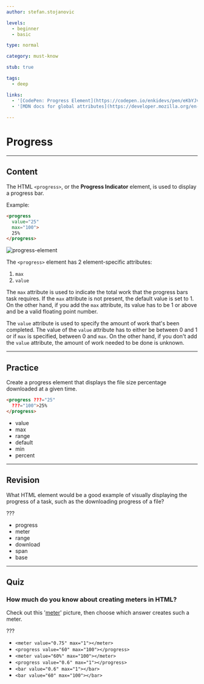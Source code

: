 ```yaml
---
author: stefan.stojanovic

levels:
  - beginner
  - basic

type: normal

category: must-know

stub: true

tags:
  - deep

links:
  - '[CodePen: Progress Element](https://codepen.io/enkidevs/pen/eKbYJv){code}'
  - '[MDN docs for global attributes](https://developer.mozilla.org/en-US/docs/Web/HTML/Global_attributes){website}'
  
---
```

# Progress
---
## Content

The HTML `<progress>`, or the **Progress Indicator** element, is used to display a progress bar.

Example:
```html
<progress 
  value="25" 
  max="100">
  25%
</progress>
```

![progress-element](%3Csvg%20xmlns%3D%22http%3A%2F%2Fwww.w3.org%2F2000%2Fsvg%22%20width%3D%22320%22%20height%3D%2246%22%3E%3Cg%20fill%3D%22none%22%20fill-rule%3D%22evenodd%22%3E%3Crect%20width%3D%22320%22%20height%3D%2246%22%20fill%3D%22%23FFF%22%20rx%3D%229%22%2F%3E%3Cpath%20fill%3D%22%23EDEDED%22%20stroke%3D%22%23CFCFCF%22%20d%3D%22M52.5%2020.5v5H169c1.38071%200%202.5-1.11929%202.5-2.5s-1.11929-2.5-2.5-2.5H52.5z%22%2F%3E%3Cpath%20fill%3D%22%233B99FC%22%20stroke%3D%22%233385DB%22%20d%3D%22M52.5%2025.5v-5H17c-1.38071%200-2.5%201.11929-2.5%202.5s1.11929%202.5%202.5%202.5h35.5z%22%2F%3E%3Cpath%20stroke%3D%22%233B99FC%22%20stroke-linecap%3D%22square%22%20d%3D%22M52.5%2021.5v3%22%2F%3E%3C%2Fg%3E%3C%2Fsvg%3E)

<!--[View CodePen](https://codepen.io/enkidevs/pen/eKbYJv)-->

The `<progress>` element has 2 element-specific attributes:
  1. `max`
  2. `value`
  
The `max` attribute is used to indicate the total work that the progress bars task requires. If the `max` attribute is not present, the default value is set to 1. On the other hand, if you add the `max` attribute, its value has to be 1 or above and be a valid floating point number.

The `value` attribute is used to specify the amount of work that's been completed. The value of the `value` attribute has to either be between 0 and 1 or if `max` is specified, between 0 and `max`. On the other hand, if you don't add the `value` attribute, the amount of work needed to be done is unknown.

---
## Practice

Create a progress element that displays the file size percentage downloaded at a given time. 

```html
<progress ???="25"
  ???="100">25%
</progress>
```

* value
* max
* range
* default
* min
* percent

---
## Revision

What HTML element would be a good example of visually displaying the progress of a task, such as the downloading progress of a file?

???

* progress
* meter
* range
* download
* span
* base

---
## Quiz

### How much do you know about creating meters in HTML?

Check out this '[meter](https://www.dropbox.com/s/azi3gl1th52zwrs/Screen%20Shot%202018-06-17%20at%2011.06.47%20PM.png?dl=0)' picture, then choose which answer creates such a meter.

???

* `<meter value="0.75" max="1"></meter>`
* `<progress value="60" max="100"></progress>`
* `<meter value="60%" max="100"></meter>`
* `<progress value="0.6" max="1"></progress>`
* `<bar value="0.6" max="1"></bar>`
* `<bar value="60" max="100"></bar>`


